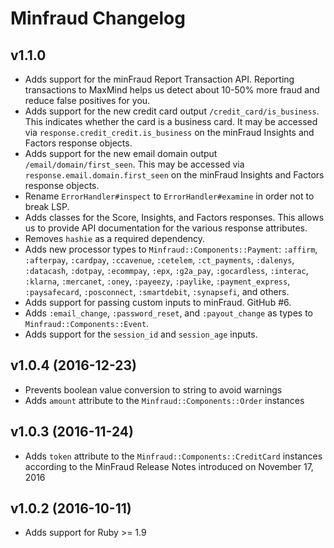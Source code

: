 # Minfraud Changelog

## v1.1.0

* Adds support for the minFraud Report Transaction API. Reporting
  transactions to MaxMind helps us detect about 10-50% more fraud and
  reduce false positives for you.
* Adds support for the new credit card output `/credit_card/is_business`.
  This indicates whether the card is a business card. It may be accessed
  via `response.credit_credit.is_business` on the minFraud Insights and
  Factors response objects.
* Adds support for the new email domain output `/email/domain/first_seen`.
  This may be accessed via `response.email.domain.first_seen` on the
  minFraud Insights and Factors response objects.
* Rename `ErrorHandler#inspect` to `ErrorHandler#examine` in order not to
  break LSP.
* Adds classes for the Score, Insights, and Factors responses. This allows
  us to provide API documentation for the various response attributes.
* Removes `hashie` as a required dependency.
* Adds new processor types to `Minfraud::Components::Payment`: `:affirm`,
  `:afterpay`, `:cardpay`, `:ccavenue`, `:cetelem`, `:ct_payments`,
  `:dalenys`, `:datacash`, `:dotpay`, `:ecommpay`, `:epx`, `:g2a_pay`,
  `:gocardless`, `:interac`, `:klarna`, `:mercanet`, `:oney`, `:payeezy`,
  `:paylike`, `:payment_express`, `:paysafecard`, `:posconnect`,
  `:smartdebit`, `:synapsefi`, and others.
* Adds support for passing custom inputs to minFraud. GitHub #6.
* Adds `:email_change`, `:password_reset`, and `:payout_change` as types to
  `Minfraud::Components::Event`.
* Adds support for the `session_id` and `session_age` inputs.

## v1.0.4 (2016-12-23)

* Prevents boolean value conversion to string to avoid warnings
* Adds `amount` attribute to the `Minfraud::Components::Order` instances

## v1.0.3 (2016-11-24)
* Adds `token` attribute to the `Minfraud::Components::CreditCard` instances
according to the MinFraud Release Notes introduced on November 17, 2016

## v1.0.2 (2016-10-11)

* Adds support for Ruby >= 1.9
